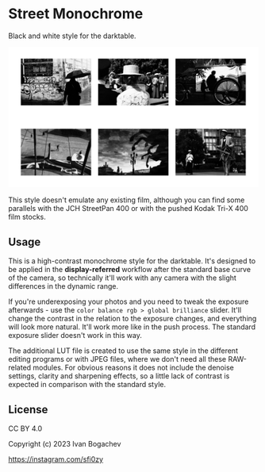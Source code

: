 # Street Monochrome

Black and white style for the darktable.

![examples](examples.jpg)

This style doesn't emulate any existing film, although you can find some parallels with the JCH StreetPan 400 or with the pushed Kodak Tri-X 400 film stocks.

## Usage

This is a high-contrast monochrome style for the darktable. It's designed to be applied in the **display-referred** workflow after the standard base curve of the camera, so technically it'll work with any camera with the slight differences in the dynamic range.

If you're underexposing your photos and you need to tweak the exposure afterwards - use the `color balance rgb > global brilliance` slider. It'll change the contrast in the relation to the exposure changes, and everything will look more natural. It'll work more like in the push process. The standard exposure slider doesn't work in this way.

The additional LUT file is created to use the same style in the different editing programs or with JPEG files, where we don't need all these RAW-related modules. For obvious reasons it does not include the denoise settings, clarity and sharpening effects, so a little lack of contrast is expected in comparison with the standard style.

## License

CC BY 4.0

Copyright (c) 2023 Ivan Bogachev

https://instagram.com/sfi0zy
